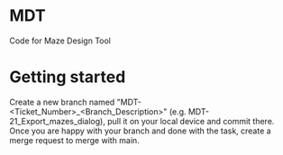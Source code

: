 # MDT
Code for Maze Design Tool

# Getting started
Create a new branch named "MDT-<Ticket_Number>_<Branch_Description>" (e.g. MDT-21_Export_mazes_dialog), pull it on your local device and commit there. Once you are happy with your branch and done with the task, create a merge request to merge with main.
